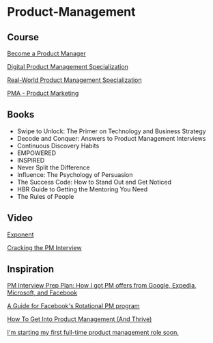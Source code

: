 # Product-Management

## Course
[Become a Product Manager](https://www.linkedin.com/learning/paths/become-a-product-manager-2)

[Digital Product Management Specialization](https://www.coursera.org/specializations/uva-darden-digital-product-management)

[Real-World Product Management Specialization](https://www.coursera.org/specializations/real-world-product-management)

[PMA - Product Marketing](https://certified.productmarketingalliance.com/p/product-marketing-certified-core)

## Books
- Swipe to Unlock: The Primer on Technology and Business Strategy
- Decode and Conquer: Answers to Product Management Interviews
- Continuous Discovery Habits
- EMPOWERED
- INSPIRED
- Never Split the Difference
- Influence: The Psychology of Persuasion
- The Success Code: How to Stand Out and Get Noticed 
- HBR Guide to Getting the Mentoring You Need
- The Rules of People

## Video
[Exponent](https://www.youtube.com/channel/UCjm_qVkCPjOVDz9BWjNqO9A)

[Cracking the PM Interview](https://www.youtube.com/watch?v=CshJxTcsgvo)

## Inspiration
[PM Interview Prep Plan: How I got PM offers from Google, Expedia, Microsoft, and Facebook](https://www.teamblind.com/post/PM-Interview-Prep-Plan-How-I-got-PM-offers-from-Google-Expedia-Microsoft-and-Facebook-pj56HMHQ)

[A Guide for Facebook's Rotational PM program](https://www.reddit.com/r/ProductManagement/comments/ora679/a_guide_for_facebooks_rotational_pm_program/)

[How To Get Into Product Management (And Thrive)](https://medium.com/hackernoon/how-to-get-into-product-management-78c58bd9c8cf)

[I'm starting my first full-time product management role soon.](https://www.reddit.com/r/ProductManagement/comments/npj805/im_starting_my_first_fulltime_product_management/)
